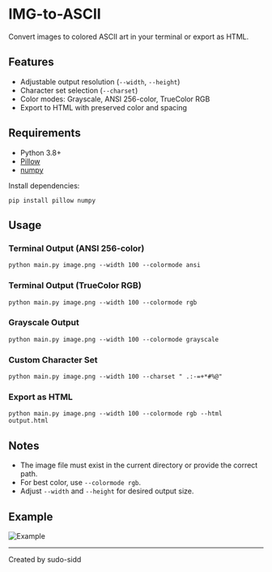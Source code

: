 # IMG-to-ASCII

Convert images to colored ASCII art in your terminal or export as HTML.

## Features

- Adjustable output resolution (`--width`, `--height`)
- Character set selection (`--charset`)
- Color modes: Grayscale, ANSI 256-color, TrueColor RGB
- Export to HTML with preserved color and spacing

## Requirements

- Python 3.8+
- [Pillow](https://pypi.org/project/Pillow/)
- [numpy](https://pypi.org/project/numpy/)

Install dependencies:

```fish
pip install pillow numpy
```

## Usage

### Terminal Output (ANSI 256-color)

```fish
python main.py image.png --width 100 --colormode ansi
```

### Terminal Output (TrueColor RGB)

```fish
python main.py image.png --width 100 --colormode rgb
```

### Grayscale Output

```fish
python main.py image.png --width 100 --colormode grayscale
```

### Custom Character Set

```fish
python main.py image.png --width 100 --charset " .:-=+*#%@"
```

### Export as HTML

```fish
python main.py image.png --width 100 --colormode rgb --html output.html
```

## Notes

- The image file must exist in the current directory or provide the correct path.
- For best color, use `--colormode rgb`.
- Adjust `--width` and `--height` for desired output size.

## Example

![Example](siddharth.png)

---

Created by sudo-sidd

